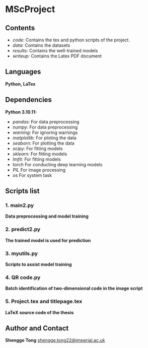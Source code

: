# MScProject

## Contents
* *code:* Contains the tex and python scripts of the project. 
* *data:* Contains the datasets
* *results:* Contains the well-trained models
* *writeup:* Contains the Latex PDF document

## Languages
**Python, LaTex**

## Dependencies

**Python 3.10.11:**
* *pandas:* For data preprocessing
* *numpy:* For data preprocessing
* *warning:* For ignoring warnings
* *matplotlib:* For ploting the data
* *seaborn:* For plotting the data
* *scipy:* For fitting models
* *sklearn:* For fitting models
* *lmfit:* For fitting models
* *torch* For conducting deep learning models
* *PIL* For image processing
* *os* For system task


## Scripts list

### **1. main2.py**

**Data preprocessing and model training**

### **2. predict2.py**

**The trained model is used for prediction**

### **3. myutils.py**

**Scripts to assist model training**

### **4. QR code.py**
**Batch identification of two-dimensional code in the image script**

### **5. Project.tex and titlepage.tex**

**LaTeX source code of the thesis**

## Author and Contact

**Shengge Tong**
shengge.tong22@imperial.ac.uk


